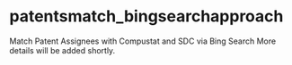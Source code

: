 # patentsmatch_bingsearchapproach
Match Patent Assignees with Compustat and SDC via Bing Search 
More details will be added shortly. 
